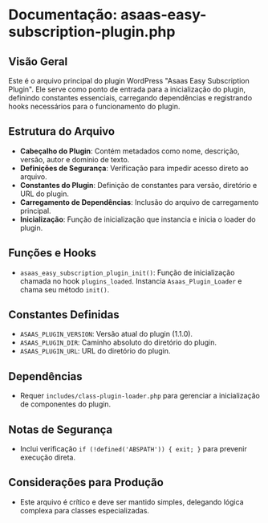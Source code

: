 # Documentação: asaas-easy-subscription-plugin.php

## Visão Geral
Este é o arquivo principal do plugin WordPress "Asaas Easy Subscription Plugin". Ele serve como ponto de entrada para a inicialização do plugin, definindo constantes essenciais, carregando dependências e registrando hooks necessários para o funcionamento do plugin.

## Estrutura do Arquivo
- **Cabeçalho do Plugin**: Contém metadados como nome, descrição, versão, autor e domínio de texto.
- **Definições de Segurança**: Verificação para impedir acesso direto ao arquivo.
- **Constantes do Plugin**: Definição de constantes para versão, diretório e URL do plugin.
- **Carregamento de Dependências**: Inclusão do arquivo de carregamento principal.
- **Inicialização**: Função de inicialização que instancia e inicia o loader do plugin.

## Funções e Hooks
- `asaas_easy_subscription_plugin_init()`: Função de inicialização chamada no hook `plugins_loaded`. Instancia `Asaas_Plugin_Loader` e chama seu método `init()`.

## Constantes Definidas
- `ASAAS_PLUGIN_VERSION`: Versão atual do plugin (1.1.0).
- `ASAAS_PLUGIN_DIR`: Caminho absoluto do diretório do plugin.
- `ASAAS_PLUGIN_URL`: URL do diretório do plugin.

## Dependências
- Requer `includes/class-plugin-loader.php` para gerenciar a inicialização de componentes do plugin.

## Notas de Segurança
- Inclui verificação `if (!defined('ABSPATH')) { exit; }` para prevenir execução direta.

## Considerações para Produção
- Este arquivo é crítico e deve ser mantido simples, delegando lógica complexa para classes especializadas.